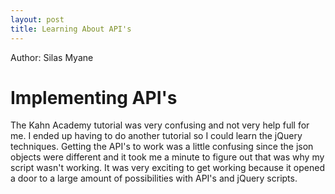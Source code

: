 ```yaml
---
layout: post
title: Learning About API's
---
```

Author: Silas Myane
# Implementing API's
The Kahn Academy tutorial was very confusing and not very help full for me. I ended up having to do another tutorial so I could learn the jQuery techniques. Getting the API's to work was a little confusing since the json objects were different and it took me a minute to figure out that was why my script wasn't working. It was very exciting to get working because it opened a door to a large amount of possibilities with API's and jQuery scripts.
